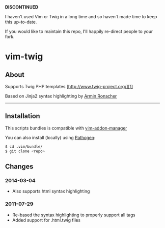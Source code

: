 **DISCONTINUED**

I haven't used Vim or Twig in a long time and so haven't made time to keep this up-to-date.

If you would like to maintain this repo, I'll happily re-direct people to your fork.


# vim-twig

## About
Supports Twig PHP templates [http://www.twig-project.org/][1]

Based on Jinja2 syntax highlighting by [Armin Ronacher][2]

-----
## Installation

This scripts bundles is compatible with [vim-addon-manager][3]

You can also install (locally) using [Pathogen][4]:

```sh
$ cd .vim/bundle/
$ git clone <repo>
```

## Changes
### 2014-03-04
- Also supports html syntax highlighting

### 2011-07-29
- Re-based the syntax highlighting to properly support all tags
- Added support for .html.twig files

[1]: http://www.twig-project.org/
[2]: http://www.vim.org/scripts/script.php?script_id=1856
[3]: https://github.com/MarcWeber/vim-addon-manager
[4]: https://github.com/tpope/vim-pathogen
